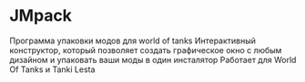 # JMpack
Программа упаковки модов для world of tanks
Интерактивный конструктор, который позволяет создать графическое окно с любым дизайном и упаковать ваши моды в один инсталятор
Работает для World Of Tanks и Tanki Lesta

